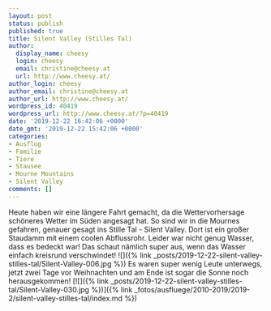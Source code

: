 ```yaml
---
layout: post
status: publish
published: true
title: Silent Valley (Stilles Tal)
author:
  display_name: cheesy
  login: cheesy
  email: christine@cheesy.at
  url: http://www.cheesy.at/
author_login: cheesy
author_email: christine@cheesy.at
author_url: http://www.cheesy.at/
wordpress_id: 40419
wordpress_url: http://www.cheesy.at/?p=40419
date: '2019-12-22 16:42:06 +0000'
date_gmt: '2019-12-22 15:42:06 +0000'
categories:
- Ausflug
- Familie
- Tiere
- Stausee
- Mourne Mountains
- Silent Valley
comments: []
---
```

Heute haben wir eine längere Fahrt gemacht, da die Wettervorhersage schöneres Wetter im Süden angesagt hat. So sind wir in die Mournes gefahren, genauer gesagt ins Stille Tal - Silent Valley.
Dort ist ein großer Staudamm mit einem coolen Abflussrohr. Leider war nicht genug Wasser, dass es bedeckt war! Das schaut nämlich super aus, wenn das Wasser einfach kreisrund verschwindet!
![]({% link _posts/2019-12-22-silent-valley-stilles-tal/Silent-Valley-006.jpg %})
Es waren super wenig Leute unterwegs, jetzt zwei Tage vor Weihnachten und am Ende ist sogar die Sonne noch herausgekommen!
[![]({% link _posts/2019-12-22-silent-valley-stilles-tal/Silent-Valley-030.jpg %})]({% link _fotos/ausfluege/2010-2019/2019-2/silent-valley-stilles-tal/index.md %})
